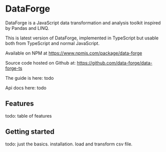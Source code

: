 # DataForge

DataForge is a JavaScript data transformation and analysis toolkit inspired by Pandas and LINQ.

This is latest version of DataForge, implemented in TypeScript but usable both from TypeScript and normal JavaScript.

Available on NPM at https://www.npmjs.com/package/data-forge

Source code hosted on Github at: https://github.com/data-forge/data-forge-ts

The guide is here: todo

Api docs here: todo



## Features

todo: table of features


## Getting started

todo: just the basics.
installation. load and transform csv file.

